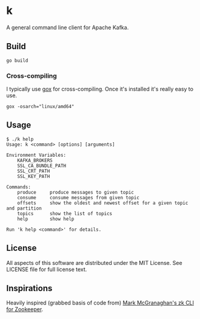 # k
A general command line client for Apache Kafka.

## Build

```
go build
```

### Cross-compiling

I typically use [gox](https://github.com/mitchellh/gox) for cross-compiling. Once it's installed it's really easy to use.

```
gox -osarch="linux/amd64"
```

## Usage
```
$ ./k help
Usage: k <command> [options] [arguments]

Environment Variables:
    KAFKA_BROKERS
    SSL_CA_BUNDLE_PATH
    SSL_CRT_PATH
    SSL_KEY_PATH

Commands:
    produce     produce messages to given topic
    consume     consume messages from given topic
    offsets     show the oldest and newest offset for a given topic and partition
    topics      show the list of topics
    help        show help

Run 'k help <command>' for details.
```

## License
All aspects of this software are distributed under the MIT License. See LICENSE file for full license text.

## Inspirations
Heavily inspired (grabbed basis of code from) [Mark McGranaghan's zk CLI for Zookeeper](https://github.com/mmcgrana/zk).
